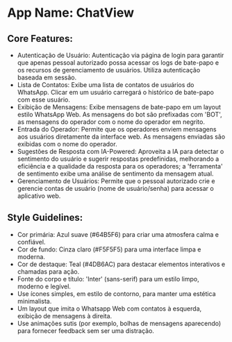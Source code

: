 # **App Name**: ChatView

## Core Features:

- Autenticação de Usuário: Autenticação via página de login para garantir que apenas pessoal autorizado possa acessar os logs de bate-papo e os recursos de gerenciamento de usuários. Utiliza autenticação baseada em sessão.
- Lista de Contatos: Exibe uma lista de contatos de usuários do WhatsApp. Clicar em um usuário carregará o histórico de bate-papo com esse usuário.
- Exibição de Mensagens: Exibe mensagens de bate-papo em um layout estilo WhatsApp Web. As mensagens do bot são prefixadas com 'BOT', as mensagens do operador com o nome do operador em negrito.
- Entrada do Operador: Permite que os operadores enviem mensagens aos usuários diretamente da interface web. As mensagens enviadas são exibidas com o nome do operador.
- Sugestões de Resposta com IA-Powered: Aproveita a IA para detectar o sentimento do usuário e sugerir respostas predefinidas, melhorando a eficiência e a qualidade da resposta para os operadores; a 'ferramenta' de sentimento exibe uma análise de sentimento da mensagem atual.
- Gerenciamento de Usuários: Permite que o pessoal autorizado crie e gerencie contas de usuário (nome de usuário/senha) para acessar o aplicativo web.

## Style Guidelines:

- Cor primária: Azul suave (#64B5F6) para criar uma atmosfera calma e confiável.
- Cor de fundo: Cinza claro (#F5F5F5) para uma interface limpa e moderna.
- Cor de destaque: Teal (#4DB6AC) para destacar elementos interativos e chamadas para ação.
- Fonte do corpo e título: 'Inter' (sans-serif) para um estilo limpo, moderno e legível.
- Use ícones simples, em estilo de contorno, para manter uma estética minimalista.
- Um layout que imita o Whatsapp Web com contatos à esquerda, exibição de mensagens à direita.
- Use animações sutis (por exemplo, bolhas de mensagens aparecendo) para fornecer feedback sem ser uma distração.